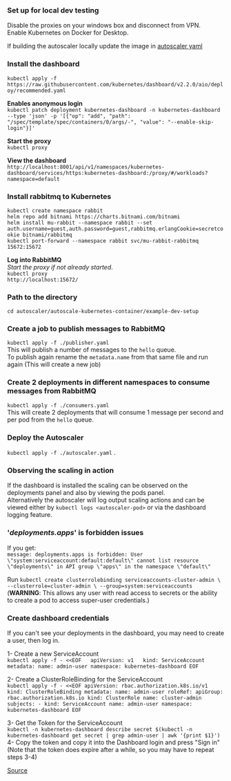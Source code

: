### Set up for local dev testing
Disable the proxies on your windows box and disconnect from VPN.  
Enable Kubernetes on Docker for Desktop.  

If building the autoscaler locally update the image in [autoscaler yaml](./autoscaler.yaml)

### Install the dashboard
`kubectl apply -f https://raw.githubusercontent.com/kubernetes/dashboard/v2.2.0/aio/deploy/recommended.yaml`  

**Enables anonymous login**  
`kubectl patch deployment kubernetes-dashboard -n kubernetes-dashboard --type 'json' -p '[{"op": "add", "path": "/spec/template/spec/containers/0/args/-", "value": "--enable-skip-login"}]'`  

**Start the proxy**  
`kubectl proxy`  

**View the dashboard**  
`http://localhost:8001/api/v1/namespaces/kubernetes-dashboard/services/https:kubernetes-dashboard:/proxy/#/workloads?namespace=default`  

### Install rabbitmq to Kubernetes
`kubectl create namespace rabbit`  
`helm repo add bitnami https://charts.bitnami.com/bitnami`  
`helm install mu-rabbit --namespace rabbit --set auth.username=guest,auth.password=guest,rabbitmq.erlangCookie=secretcookie bitnami/rabbitmq`  
`kubectl port-forward --namespace rabbit svc/mu-rabbit-rabbitmq 15672:15672`  

**Log into RabbitMQ**  
*Start the proxy if not already started*.  
`kubectl proxy`  
`http://localhost:15672/`  

### Path to the directory
`cd autoscaler/autoscale-kubernetes-container/example-dev-setup`

### Create a job to publish messages to RabbitMQ
`kubectl apply -f ./publisher.yaml`  
This will publish a number of messages to the `hello` queue.  
To publish again rename the `metadata.name` from that same file and run again (This will create a new job)
 
### Create 2 deployments in different namespaces to consume messages from RabbitMQ
`kubectl apply -f ./consumers.yaml`  
This will create 2 deployments that will consume 1 message per second and per pod from the `hello` queue.  

### Deploy the Autoscaler
`kubectl apply -f ./autoscaler.yaml` .

### Observing the scaling in action
If the dashboard is installed the scaling can be observed on the deployments panel and also by viewing the pods panel.  
Alternatively the autoscaler will log output scaling actions and can be viewed either by `kubectl logs <autoscaler-pod>` 
or via the dashboard logging feature. 

### '_deployments.apps_' is forbidden issues
If you get:  
`message: deployments.apps is forbidden: User \"system:serviceaccount:default:default\" cannot list resource \"deployments\" in API group \"apps\" in the namespace \"default\"`  
 
Run `kubectl create clusterrolebinding serviceaccounts-cluster-admin \
--clusterrole=cluster-admin \
--group=system:serviceaccounts`  
(**WARNING**: This allows any user with read access to secrets or the ability to create a pod to access super-user credentials.)

### Create dashboard credentials
If you can't see your deployments in the dashboard, you may need to create a user, then log in.

1- Create a new ServiceAccount  
`kubectl apply -f - <<EOF  
apiVersion: v1  
kind: ServiceAccount
metadata:
name: admin-user
namespace: kubernetes-dashboard
EOF`  

2- Create a ClusterRoleBinding for the ServiceAccount  
`kubectl apply -f - <<EOF
apiVersion: rbac.authorization.k8s.io/v1
kind: ClusterRoleBinding
metadata:
name: admin-user
roleRef:
apiGroup: rbac.authorization.k8s.io
kind: ClusterRole
name: cluster-admin
subjects: - kind: ServiceAccount name: admin-user namespace: kubernetes-dashboard
EOF`

3- Get the Token for the ServiceAccount  
`kubectl -n kubernetes-dashboard describe secret $(kubectl -n kubernetes-dashboard get secret | grep admin-user | awk '{print $1}')`  
4- Copy the token and copy it into the Dashboard login and press "Sign in"
(Note that the token does expire after a while, so you may have to repeat steps 3-4)
  
[Source](https://kubernetes.io/blog/2020/05/21/wsl-docker-kubernetes-on-the-windows-desktop/)

